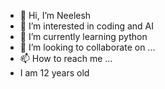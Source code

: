 - 👋 Hi, I’m Neelesh
- 👀 I’m interested in coding and AI
- 🌱 I’m currently learning python
- 💞️ I’m looking to collaborate on ...
- 📫 How to reach me ...
- I am 12 years old

<!---
CabbageBabage/CabbageBabage is a ✨ special ✨ repository because its `README.md` (this file) appears on your GitHub profile.
You can click the Preview link to take a look at your changes.
--->
